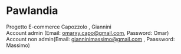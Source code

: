 # Pawlandia
Progetto E-commerce Capozzolo , Giannini<br> 
Account admin (Email: omarxy.capo@gmail.com, Password: Omar)<br>
Account non admin(Email: gianninimassimo@gmail.com , Paassword: Massimo)<br>
